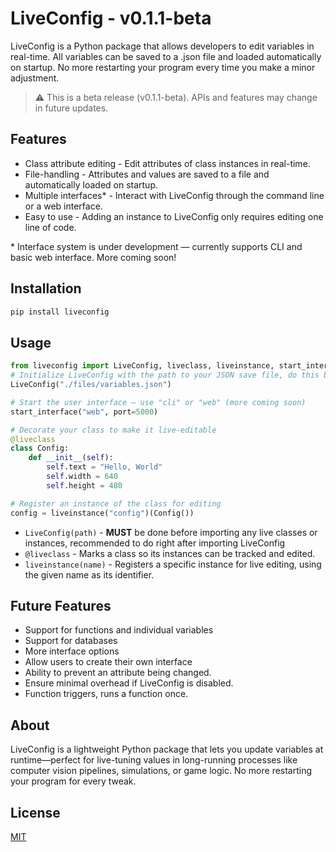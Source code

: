 # **LiveConfig** - v0.1.1-beta

LiveConfig is a Python package that allows developers to edit variables in real-time. All variables can be saved to a .json file and loaded automatically on startup. No more restarting your program every time you make a minor adjustment.

> ⚠️ This is a beta release (v0.1.1-beta). APIs and features may change in future updates.

## Features

- Class attribute editing - Edit attributes of class instances in real-time.
- File-handling - Attributes and values are saved to a file and automatically loaded on startup.
- Multiple interfaces\* - Interact with LiveConfig through the command line or a web interface.
- Easy to use - Adding an instance to LiveConfig only requires editing one line of code.

\* Interface system is under development — currently supports CLI and basic web interface. More coming soon!

## Installation

```bash
pip install liveconfig
```

## Usage

```python
from liveconfig import LiveConfig, liveclass, liveinstance, start_interface
# Initialize LiveConfig with the path to your JSON save file, do this before any other imports
LiveConfig("./files/variables.json")

# Start the user interface — use "cli" or "web" (more coming soon)
start_interface("web", port=5000)

# Decorate your class to make it live-editable
@liveclass
class Config:
    def __init__(self):
        self.text = "Hello, World"
        self.width = 640
        self.height = 480

# Register an instance of the class for editing
config = liveinstance("config")(Config())

```

- `LiveConfig(path)` - **MUST** be done before importing any live classes or instances, recommended to do right after importing LiveConfig
- `@liveclass` - Marks a class so its instances can be tracked and edited.
- `liveinstance(name)` - Registers a specific instance for live editing, using the given name as its identifier.

## Future Features

- Support for functions and individual variables
- Support for databases
- More interface options
- Allow users to create their own interface
- Ability to prevent an attribute being changed.
- Ensure minimal overhead if LiveConfig is disabled.
- Function triggers, runs a function once.

## About

LiveConfig is a lightweight Python package that lets you update variables at runtime—perfect for live-tuning values in long-running processes like computer vision pipelines, simulations, or game logic. No more restarting your program for every tweak.

## License

[MIT](https://choosealicense.com/licenses/mit/)
